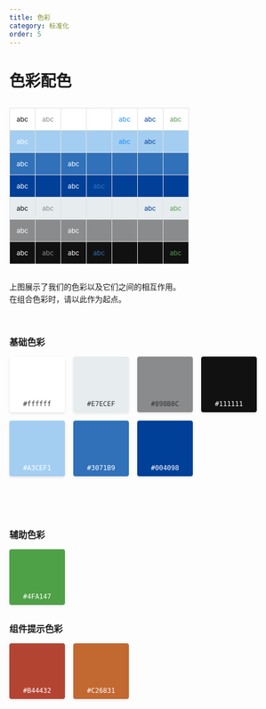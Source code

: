 ```yaml
---
title: 色彩
category: 标准化
order: 5
---
```


<style>
  /* 色彩面板样式 */
  .color-section {
    margin-bottom: 40px;
  }
  
  .color-palette {
    display: flex;
    flex-wrap: wrap;
    gap: 15px;
    margin-bottom: 30px;
  }
  
  .color-box {
    width: 100px;
    height: 100px;
    display: flex;
    align-items: center;
    justify-content: center;
    border-radius: 4px;
    color: white;
    position: relative;
    box-shadow: 0 2px 4px rgba(0,0,0,0.1);
  }
  
  .color-box.light-text {
    color: #333;
  }
  
  .color-code {
    font-family: monospace;
    font-size: 12px;
    position: absolute;
    bottom: 8px;
    left: 0;
    width: 100%;
    text-align: center;
  }
  
  .interaction-table {
    width: 100%;
    border-collapse: collapse;
    margin-bottom: 30px;
  }
  
  .interaction-table td {
    border: 1px solid #e0e0e0;
    padding: 12px;
    text-align: center;
    font-size: 12px;
  }
  
  .palette-section {
    display: flex;
    flex-wrap: wrap;
    gap: 40px;
    margin-bottom: 40px;
  }
  
  .palette-column {
    flex: 1;
    min-width: 250px;
  }
  
  .palette-title {
    font-size: 16px;
    margin-bottom: 15px;
    font-weight: bold; /* 改为粗体 */
  }
  
  .palette-title-en {
    display: block;
    color: #666;
    font-size: 14px;
    font-weight: bold; /* 为英文标题添加粗体 */
  }
  
  .description {
    margin-bottom: 30px;
    line-height: 1.6;
  }
  
  /* 使主标题粗体 */
  .main-title {
    font-weight: bold;
    font-size: 28px;
    margin-bottom: 30px;
  }
</style>

<h1 class="main-title">色彩配色</h1>

<div class="interaction-table-container">
  <table class="interaction-table">
    <tr>
      <td style="background-color: #ffffff; color: #111111;">abc</td>
      <td style="background-color: #ffffff; color: #898B8C;">abc</td>
      <td style="background-color: #ffffff; color: #333;"></td>
      <td style="background-color: #ffffff; color: #333;"></td>
      <td style="background-color: #ffffff; color: #1890ff;">abc</td>
      <td style="background-color: #ffffff; color: #004098;">abc</td>
      <td style="background-color: #ffffff; color: #4FA147;">abc</td>
    </tr>
    <tr>
      <td style="background-color: #A3CEF1; color: white;">abc</td>
      <td style="background-color: #A3CEF1; color: #333;"></td>
      <td style="background-color: #A3CEF1; color: #333;"></td>
      <td style="background-color: #A3CEF1; color: #333;"></td>
      <td style="background-color: #A3CEF1; color: #1890ff;">abc</td>
      <td style="background-color: #A3CEF1; color: #004098;">abc</td>
      <td style="background-color: #A3CEF1; color: #333;"></td>
    </tr>
    <tr>
      <td style="background-color: #3071B9; color: white;">abc</td>
      <td style="background-color: #3071B9; color: white;"></td>
      <td style="background-color: #3071B9; color: #FFFFFF;">abc</td>
      <td style="background-color: #3071B9; color: white;"></td>
      <td style="background-color: #3071B9; color: white;"></td>
      <td style="background-color: #3071B9; color: white;"></td>
      <td style="background-color: #3071B9; color: white;"></td>
    </tr>
    <tr>
      <td style="background-color: #004098; color: white;">abc</td>
      <td style="background-color: #004098; color: white;"></td>
      <td style="background-color: #004098; color: #FFFFFF;">abc</td>
      <td style="background-color: #004098; color: #3071B9;">abc</td>
      <td style="background-color: #004098; color: white;"></td>
      <td style="background-color: #004098; color: white;"></td>
      <td style="background-color: #004098; color: white;"></td>
    </tr>
    <tr>
      <td style="background-color: #E7ECEF; color: #111111;">abc</td>
      <td style="background-color: #E7ECEF; color: #898B8C;">abc</td>
      <td style="background-color: #E7ECEF; color: #333;"></td>
      <td style="background-color: #E7ECEF; color: #333;"></td>
      <td style="background-color: #E7ECEF; color: #333;"></td>
      <td style="background-color: #E7ECEF; color: #004098;">abc</td>
      <td style="background-color: #E7ECEF; color: #4FA147;">abc</td>
    </tr>
    <tr>
      <td style="background-color: #898B8C; color: white;">abc</td>
      <td style="background-color: #898B8C; color: white;"></td>
      <td style="background-color: #898B8C; color: #FFFFFF;">abc</td>
      <td style="background-color: #898B8C; color: white;"></td>
      <td style="background-color: #898B8C; color: white;"></td>
      <td style="background-color: #898B8C; color: white;"></td>
      <td style="background-color: #898B8C; color: white;"></td>
    </tr>
    <tr>
      <td style="background-color: #111111; color: white;">abc</td>
      <td style="background-color: #111111; color: #898B8C;">abc</td>
      <td style="background-color: #111111; color: white;">abc</td>
      <td style="background-color: #111111; color: #3071B9;">abc</td>
      <td style="background-color: #111111; color: white;"></td>
      <td style="background-color: #111111; color: white;"></td>
      <td style="background-color: #111111; color: #4FA147;">abc</td>
    </tr>
  </table>
</div>

<div class="description">
  <p>上图展示了我们的色彩以及它们之间的相互作用。<br>
  在组合色彩时，请以此作为起点。</p>
</div>

<div class="palette-section">
  <div class="palette-column">
    <h3 class="palette-title">基础色彩</h3>
    <div class="color-palette">
      <div class="color-box light-text" style="background-color: #ffffff;">
        <span class="color-code">#ffffff</span>
      </div>
      <div class="color-box light-text" style="background-color: #E7ECEF;">
        <span class="color-code">#E7ECEF</span>
      </div>
      <div class="color-box light-text" style="background-color: #898B8C;">
        <span class="color-code">#898B8C</span>
      </div>
      <div class="color-box" style="background-color: #111111;">
        <span class="color-code">#111111</span>
      </div>
      <div class="color-box" style="background-color: #A3CEF1;">
        <span class="color-code">#A3CEF1</span>
      </div>
      <div class="color-box" style="background-color: #3071B9;">
        <span class="color-code">#3071B9</span>
      </div>
      <div class="color-box" style="background-color: #004098;">
        <span class="color-code">#004098</span>
      </div>
    </div>
  </div>
  
  <div class="palette-column">
    <h3 class="palette-title">辅助色彩</h3>
    <div class="color-palette">
      <div class="color-box" style="background-color: #4FA147;">
        <span class="color-code">#4FA147</span>
      </div>
    </div>
    <h3 class="palette-title">组件提示色彩</h3>
    <div class="color-palette">
      <div class="color-box" style="background-color: #B44432;">
        <span class="color-code">#B44432</span>
      </div>
      <div class="color-box" style="background-color: #C26831;">
        <span class="color-code">#C26831</span>
      </div>
    </div>
  </div>
</div>
